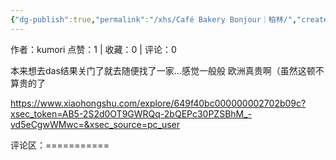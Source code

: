 ```yaml
---
{"dg-publish":true,"permalink":"/xhs/Café Bakery Bonjour｜柏林/","created":"2025-03-17T22:10:56.917+08:00","updated":"2025-03-17T22:10:56.918+08:00"}
---
```


作者：kumori
点赞：1   |   收藏：0   |   评论：0

本来想去das结果关门了就去随便找了一家…感觉一般般 欧洲真贵啊（虽然这顿不算贵的了

https://www.xiaohongshu.com/explore/649f40bc000000002702b09c?xsec_token=AB5-2S2d0OT9GWRQq-2bQEPc30PZSBhM_-vd5eCgwWMwc=&xsec_source=pc_user

评论区：===========

